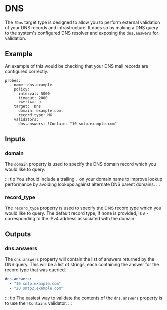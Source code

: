 # DNS
The `!Dns` target type is designed to allow you to perform external validation of your
DNS records and infrastructure. It does so by making a DNS query to the system's configured
DNS resolver and exposing the `dns.answers` for validation.

## Example
An example of this would be checking that your DNS mail records are configured correctly.

```yaml{7-9}
probes:
  - name: dns.example
    policy:
      interval: 5000
      timeout: 2000
      retries: 3
    target: !Dns
      domain: example.com.
      record_type: MX
    validators:
      dns.answers: !Contains "10 smtp.example.com"
```

## Inputs

### domain <Badge text="required" type="danger" />
The `domain` property is used to specify the DNS domain record which you would like to
query.

::: tip
You should include a trailing `.` on your domain name to improve lookup performance by
avoiding lookups against alternate DNS parent domains.
:::

### record_type <Badge text="default: A"/>
The `record_type` property is used to specify the DNS record type which you would like to
query. The default record type, if none is provided, is `A` - corresponding to the IPv4
address associated with the domain.

## Outputs

### dns.answers
The `dns.answers` property will contain the list of answers returned by the DNS query. This
will be a list of strings, each containing the answer for the record type that was queried.

```yaml
dns.answers:
  - "10 smtp.example.com"
  - "20 smtp2.example.com"
```

::: tip
The easiest way to validate the contents of the `dns.answers` property is to use the
`!Contains` validator.
:::